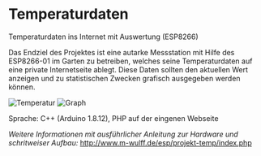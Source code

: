 # Temperaturdaten
Temperaturdaten ins Internet mit Auswertung (ESP8266)

Das Endziel des Projektes ist eine autarke Messstation mit Hilfe des ESP8266-01 im Garten zu betreiben, welches seine Temperaturdaten auf eine private Internetseite ablegt. Diese Daten sollten den aktuellen Wert anzeigen und zu statistischen Zwecken grafisch ausgegeben werden können.

![Temperatur](http://www.m-wulff.de/esp/projekt-temp/rund.jpg) ![Graph](http://www.m-wulff.de/esp/projekt-temp/temp-graph.jpg)

Sprache: C++ (Arduino 1.8.12), PHP auf der eingenen Webseite

*Weitere Informationen mit ausführlicher Anleitung zur Hardware und schritweiser Aufbau:* http://www.m-wulff.de/esp/projekt-temp/index.php
